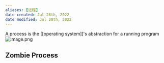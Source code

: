 ```yaml
---
aliases: [进程]
date created: Jul 28th, 2022
date modified: Jul 28th, 2022
---
```


A process is the [[operating system]]'s abstraction for a running program
![image.png](https://img.ynchen.me/2023/03/25e577e3654327392001a192ffe622d6.webp)

## Zombie Process
